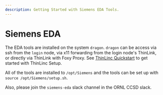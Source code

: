 ```yaml
---
description: Getting Started with Siemens EDA Tools.
---
```


# Siemens EDA

The EDA tools are installed on the system `dragon`. `dragon` can be access via ssh from the `login` node, via x11 forwarding from the login node's ThinLink, or directly via ThinLink with Foxy Proxy. See [ThinLinc Quickstart](ThinLinc.md) to get started with ThinLinc Setup.

All of the tools are installed to `/opt/Siemens` and the tools can be set up with `source /opt/Siemens/setup.sh`.

Also, please join the `siemens-eda` slack channel in the ORNL CCSD slack.
